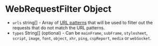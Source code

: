 # WebRequestFilter Object

* `urls` string[] - Array of [URL patterns](https://developer.mozilla.org/en-US/docs/Mozilla/Add-ons/WebExtensions/Match_patterns) that will be used to filter out the requests that do not match the URL patterns.
* `types` String[] (optional) - Can be `mainFrame`, `subFrame`, `stylesheet`, `script`, `image`, `font`, `object`, `xhr`, `ping`, `cspReport`, `media` or `webSocket`.
